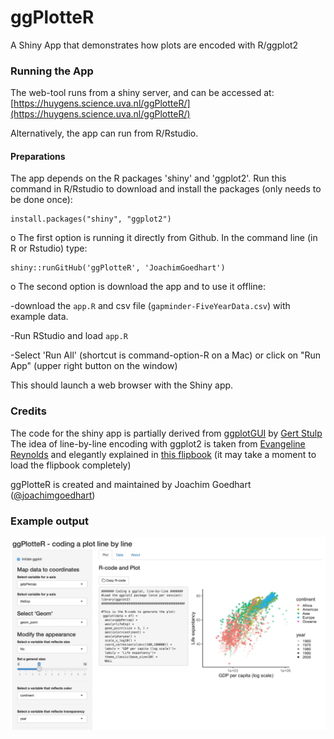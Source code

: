 # ggPlotteR
A Shiny App that demonstrates how plots are encoded with R/ggplot2


### Running the App

The web-tool runs from a shiny server, and can be accessed at: [https://huygens.science.uva.nl/ggPlotteR/](https://huygens.science.uva.nl/ggPlotteR/)

Alternatively, the app can run from R/Rstudio.

#### Preparations
The app depends on the R packages 'shiny' and 'ggplot2'. 
Run this command in R/Rstudio to download and install the packages (only needs to be done once):
```
install.packages("shiny", "ggplot2")
```
o The first option is running it directly from Github. In the command line (in R or Rstudio) type:
```
shiny::runGitHub('ggPlotteR', 'JoachimGoedhart')
```
o The second option is download the app and to use it offline:

-download the `app.R` and csv file (`gapminder-FiveYearData.csv`) with example data.

-Run RStudio and load `app.R`

-Select 'Run All' (shortcut is command-option-R on a Mac) or click on "Run App" (upper right button on the window)

This should launch a web browser with the Shiny app.


### Credits

The code for the shiny app is partially derived from [ggplotGUI](https://github.com/gertstulp/ggplotgui) by [Gert Stulp](https://www.gertstulp.com)  
The idea of line-by-line encoding with ggplot2 is taken from [Evangeline Reynolds](https://evangelinereynolds.netlify.com) and elegantly explained in [this flipbook](https://evamaerey.github.io/ggplot2_grammar_guide/ggplot2_grammar_guide#1) (it may take a moment to load the flipbook completely)

ggPlotteR is created and maintained by Joachim Goedhart ([@joachimgoedhart](https://twitter.com/joachimgoedhart))

### Example output

![alt text](https://github.com/JoachimGoedhart/ggPlotteR/blob/master/ggPlotteR-output.png "Output")
